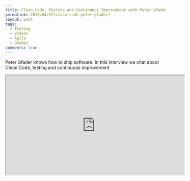 ```yaml
---
title: Clean Code, Testing and Continuous Improvement with Peter Gfader
permalink: 2013/04/17/clean-code-peter-gfader/
layout: post
tags:
  - Testing
  - Videos
  - Agile
  - DevOps
comments: true
---
```

Peter Gfader knows how to ship software. In this interview we chat about Clean Code, testing and continuous improvement

<!-- << youtube 4CAGaopAEew %} -->
<iframe width="560" height="315" src="https://www.youtube.com/embed/4CAGaopAEew" ></iframe>

